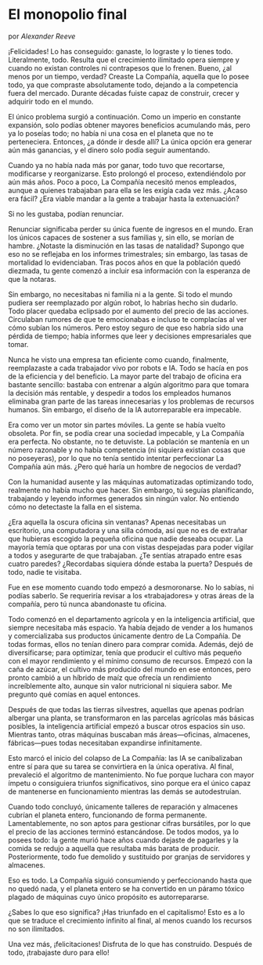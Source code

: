# El monopolio final

por *Alexander Reeve*

¡Felicidades! Lo has conseguido: ganaste, lo lograste y lo tienes todo. Literalmente, todo. Resulta que el crecimiento ilimitado opera siempre y cuando no existan controles ni contrapesos que lo frenen. Bueno, ¿al menos por un tiempo, verdad? Creaste La Compañía, aquella que lo posee todo, ya que compraste absolutamente todo, dejando a la competencia fuera del mercado. Durante décadas fuiste capaz de construir, crecer y adquirir todo en el mundo.

El único problema surgió a continuación. Como un imperio en constante expansión, solo podías obtener mayores beneficios acumulando más, pero ya lo poseías todo; no había ni una cosa en el planeta que no te perteneciera. Entonces, ¿a dónde ir desde allí? La única opción era generar aún más ganancias, y el dinero solo podía seguir aumentando.

Cuando ya no había nada más por ganar, todo tuvo que recortarse, modificarse y reorganizarse. Esto prolongó el proceso, extendiéndolo por aún más años. Poco a poco, La Compañía necesitó menos empleados, aunque a quienes trabajaban para ella se les exigía cada vez más. ¿Acaso era fácil? ¿Era viable mandar a la gente a trabajar hasta la extenuación?

Si no les gustaba, podían renunciar.

Renunciar significaba perder su única fuente de ingresos en el mundo. Eran los únicos capaces de sostener a sus familias y, sin ello, se morían de hambre. ¿Notaste la disminución en las tasas de natalidad? Supongo que eso no se reflejaba en los informes trimestrales; sin embargo, las tasas de mortalidad lo evidenciaban. Tras pocos años en que la población quedó diezmada, tu gente comenzó a incluir esa información con la esperanza de que la notaras.

Sin embargo, no necesitabas ni familia ni a la gente. Si todo el mundo pudiera ser reemplazado por algún robot, lo habrías hecho sin dudarlo. Todo placer quedaba eclipsado por el aumento del precio de las acciones. Circulaban rumores de que te emocionabas e incluso te complacías al ver cómo subían los números. Pero estoy seguro de que eso habría sido una pérdida de tiempo; había informes que leer y decisiones empresariales que tomar.

Nunca he visto una empresa tan eficiente como cuando, finalmente, reemplazaste a cada trabajador vivo por robots e IA. Todo se hacía en pos de la eficiencia y del beneficio. La mayor parte del trabajo de oficina era bastante sencillo: bastaba con entrenar a algún algoritmo para que tomara la decisión más rentable, y despedir a todos los empleados humanos eliminaba gran parte de las tareas innecesarias y los problemas de recursos humanos. Sin embargo, el diseño de la IA autorreparable era impecable.

Era como ver un motor sin partes móviles. La gente se había vuelto obsoleta. Por fin, se podía crear una sociedad impecable, y La Compañía era perfecta. No obstante, no te detuviste. La población se mantenía en un número razonable y no había competencia (ni siquiera existían cosas que no poseyeras), por lo que no tenía sentido intentar perfeccionar La Compañía aún más. ¿Pero qué haría un hombre de negocios de verdad?

Con la humanidad ausente y las máquinas automatizadas optimizando todo, realmente no había mucho que hacer. Sin embargo, tú seguías planificando, trabajando y leyendo informes generados sin ningún valor. No entiendo cómo no detectaste la falla en el sistema.

¿Era aquella la oscura oficina sin ventanas? Apenas necesitabas un escritorio, una computadora y una silla cómoda, así que no es de extrañar que hubieras escogido la pequeña oficina que nadie deseaba ocupar. La mayoría temía que optaras por una con vistas despejadas para poder vigilar a todos y asegurarte de que trabajaban. ¿Te sentías atrapado entre esas cuatro paredes? ¿Recordabas siquiera dónde estaba la puerta? Después de todo, nadie te visitaba.

Fue en ese momento cuando todo empezó a desmoronarse. No lo sabías, ni podías saberlo. Se requeriría revisar a los «trabajadores» y otras áreas de la compañía, pero tú nunca abandonaste tu oficina.

Todo comenzó en el departamento agrícola y en la inteligencia artificial, que siempre necesitaba más espacio. Ya había dejado de vender a los humanos y comercializaba sus productos únicamente dentro de La Compañía. De todas formas, ellos no tenían dinero para comprar comida. Además, dejó de diversificarse; para optimizar, tenía que producir el cultivo más pequeño con el mayor rendimiento y el mínimo consumo de recursos. Empezó con la caña de azúcar, el cultivo más producido del mundo en ese entonces, pero pronto cambió a un híbrido de maíz que ofrecía un rendimiento increíblemente alto, aunque sin valor nutricional ni siquiera sabor. Me pregunto qué comías en aquel entonces.

Después de que todas las tierras silvestres, aquellas que apenas podrían albergar una planta, se transformaron en las parcelas agrícolas más básicas posibles, la inteligencia artificial empezó a buscar otros espacios sin uso. Mientras tanto, otras máquinas buscaban más áreas—oficinas, almacenes, fábricas—pues todas necesitaban expandirse infinitamente.

Esto marcó el inicio del colapso de La Compañía: las IA se canibalizaban entre sí para que su tarea se convirtiera en la única operativa. Al final, prevaleció el algoritmo de mantenimiento. No fue porque luchara con mayor ímpetu o consiguiera triunfos significativos, sino porque era el único capaz de mantenerse en funcionamiento mientras las demás se autodestruían.

Cuando todo concluyó, únicamente talleres de reparación y almacenes cubrían el planeta entero, funcionando de forma permanente. Lamentablemente, no son aptos para gestionar cifras bursátiles, por lo que el precio de las acciones terminó estancándose. De todos modos, ya lo posees todo: la gente murió hace años cuando dejaste de pagarles y la comida se redujo a aquella que resultaba más barata de producir. Posteriormente, todo fue demolido y sustituido por granjas de servidores y almacenes.

Eso es todo. La Compañía siguió consumiendo y perfeccionando hasta que no quedó nada, y el planeta entero se ha convertido en un páramo tóxico plagado de máquinas cuyo único propósito es autorrepararse.

¿Sabes lo que eso significa? ¡Has triunfado en el capitalismo! Esto es a lo que se traduce el crecimiento infinito al final, al menos cuando los recursos no son ilimitados.

Una vez más, ¡felicitaciones! Disfruta de lo que has construido. Después de todo, ¡trabajaste duro para ello!